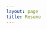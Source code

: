 ```yaml
---
layout: page
title: Resume
---
```

<object data="../pdf/resume.pdf" width="1000" height="1000" type='application/pdf'></object>